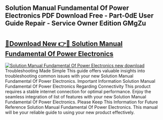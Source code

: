 ## Solution Manual Fundamental Of Power Electronics PDF Download Free - Part-0dE User Guide Repair - Service Owner Edition GMgZu

# <h2><a href="http://bc65464.oget.top/?id=Solution+Manual+Fundamental+Of+Power+Electronics">🔗Download New 👉🔴 Solution Manual Fundamental Of Power Electronics</a></h2>

[![Solution Manual Fundamental Of Power Electronics new download](https://i.imgur.com/5g1atiW.png)](http://bc65464.oget.top/?id=Solution+Manual+Fundamental+Of+Power+Electronics)
Troubleshooting Made Simple This guide offers valuable insights into troubleshooting common issues with your new Solution Manual Fundamental Of Power Electronics. Important Information Solution Manual Fundamental Of Power Electronics Regarding Connectivity This product requires a stable internet connection for optimal performance. Enjoy the seamless integration of list of features with your new Solution Manual Fundamental Of Power Electronics. Please Keep This Information for Future Reference Solution Manual Fundamental Of Power Electronics. This manual will be your reliable guide to using your new product effectively.
